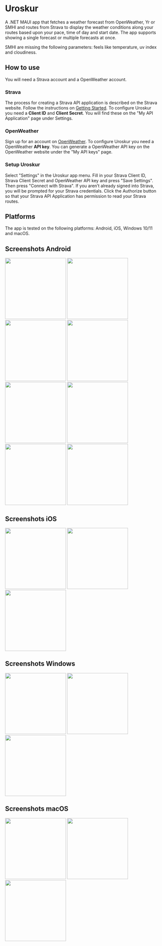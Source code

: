 # Uroskur
A .NET MAUI app that fetches a weather forecast from OpenWeather, Yr or SMHI and routes from Strava to display the weather conditions along your routes based upon your pace, time of day and start date. The app supports showing a single forecast or multiple forecasts at once.

SMHI are missing the following parameters: feels like temperature, uv index and cloudiness.

## How to use
You will need a Strava account and a OpenWeather account.

### Strava
The process for creating a Strava API application is described on the Strava website. Follow the instructions on [Getting Started]( https://developers.strava.com/docs/getting-started/). To configure Uroskur you need a **Client ID** and **Client Secret**. You will find these on the "My API Application" page under Settings.

### OpenWeather
Sign up for an account on [OpenWeather](https://openweathermap.org). To configure Uroskur you need a OpenWeather **API key**. You can generate a OpenWeather API key on the OpenWeather website under the "My API keys" page.

### Setup Uroskur
Select "Settings" in the Uroskur app menu. Fill in your Strava Client ID, Strava Client Secret and OpenWeather API key and press "Save Settings". Then press "Connect with Strava". If you aren’t already signed into Strava, you will be prompted for your Strava credentials. Click the Authorize button so that your Strava API Application has permission to read your Strava routes.

## Platforms
The app is tested on the following platforms: Android, iOS, Windows 10/11 and macOS.

## Screenshots Android
<p float="left">
<img src="https://i.ibb.co/wrxsb1j/Routes-Android.png" width="200" />
<img src="https://i.ibb.co/H4QP4wF/Route-Android.jpg" width="200" />
<img src="https://i.ibb.co/Z10gXS6/Options-Android.jpg" width="200" />
<img src="https://i.ibb.co/VMqHLQS/Forecast-Android.png" width="200" />
<img src="https://i.ibb.co/WPYwcsj/Forecast2-Android.png" width="200" />
<img src="https://i.ibb.co/hYWr68V/Combined-Android.jpg" width="200" />
<img src="https://i.ibb.co/CmZHQGt/Settings-Android.jpg" width="200" />
<img src="https://i.ibb.co/sJjzTBR/About-Android.jpg" width="200" />
</p>

## Screenshots iOS
<p float="left">
<img src="https://i.ibb.co/mCRd6XG/Routes-i-OS.png" width="200" />
<img src="https://i.ibb.co/3R7rJtS/Route-i-OS.png" width="200" />
<img src="https://i.ibb.co/Jc8D466/Forecast-i-OS.png" width="200" />
</p>

## Screenshots Windows
<p float="left">
<img src="https://i.ibb.co/prdJJNV/Routes-Win-UI.png" width="200" />
<img src="https://i.ibb.co/MS9vNkq/Route-Win-UI.png" width="200" />
<img src="https://i.ibb.co/c6KQDRR/Forecast-Win-UI.png" width="200" />
</p>

## Screenshots macOS
<p float="left">
<img src="https://i.ibb.co/W0WRVkZ/mac-OS-Routes.png" width="200" />
<img src="https://i.ibb.co/r6rCp0b/mac-OS-Route.png" width="200" />
<img src="https://i.ibb.co/rZmg2Fz/mac-OS-Forecast.png" width="200"  />
</p>
